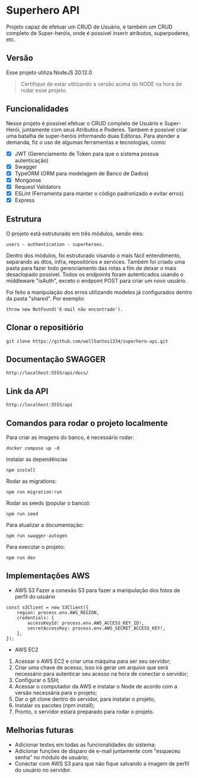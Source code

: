 # Superhero API
Projeto capaz de efetuar um CRUD de Usuário, e também um CRUD completo de Super-heróis, onde é possível inserir atributos, superpoderes, etc.

## Versão
Esse projeto utiliza NodeJS 20.12.0

> Certifique de estar utilizando a versão acima do NODE na hora de rodar esse projeto. 

## Funcionalidades 
Nesse projeto é possível efetuar o CRUD completo de Usuário e Super-Herói, juntamente com seus Atributos e Poderes. Tambem é possível criar uma batalha de super-heróis informando duas Editoras. Para atender a demanda, fiz o uso de algumas ferramentas e tecnologias, como:
* [x] JWT (Gerenciamento de Token para que o sistema possua autenticação)
* [x] Swagger
* [x] TypeORM (ORM para modelagem de Banco de Dados)
* [x] Mongoose
* [X] Request Validators
* [x] ESLint (Ferramenta para manter o código padronizado e evitar erros)
* [x] Express

## Estrutura
O projeto está estruturado em três módulos, sendo eles: 
```
users - authentication - superheroes.
```
Dentro dos módulos, foi estruturado visando o mais fácil entendimento, separando as dtos, infra, repositórios e services.
Também foi criado uma pasta para fazer todo gerenciamento das rotas a fim de deixar o mais desaclopado possível. Todos os endpoints foram autenticados usando o middleware "isAuth", exceto o endpoint POST para criar um novo usuário.

Foi feito a manipulação dos erros utilizando modelos já configurados dentro da pasta "shared". Por exemplo: 
```
throw new NotFound('E-mail não encontrado').
```

## Clonar o repositiório
```
git clone https://github.com/wellSantos1334/superhero-api.git
```

## Documentação SWAGGER
```
http://localhost:5555/api/docs/
```
## Link da API
```
http://localhost:5555/api
```

## Comandos para rodar o projeto localmente
Para criar as imagens do banco, é necessário rodar:
```
docker compose up -d
```
Instalar as dependências
```
npm install
```
Rodar as migrations:
```
npm run migration:run
```
Rodar as seeds (popular o banco):
```
npm run seed
```
Para atualizar a documentação:
```
npm run swagger-autogen
```
Para executar o projeto:
```
npm run dev
```
## Implementações AWS
* AWS S3
Fazer a conexão S3 para fazer a manipulação dos fotos de perfil do usuário
```
const s3Client = new S3Client({
    region: process.env.AWS_REGION,
    credentials: {
        accessKeyId: process.env.AWS_ACCESS_KEY_ID!,
        secretAccessKey: process.env.AWS_SECRET_ACCESS_KEY!,
    },
});
```
* AWS EC2
  
1. Acessar o AWS EC2 e criar uma máquina para ser seu servidor;
2. Criar uma chave de acesso, isso irá gerar um arquivo que será necessário para autenticar seu acesso na hora de conectar o servidor;
3. Configurar o SSH;
4. Acessar o computador da AWS e instalar o Node de acordo com a versão necessária para o projeto;
5. Dar o git clone dentro do servidor, para instalar o projeto;
6. Instalar os pacotes (npm install);
7. Pronto, o servidor estará preparado para rodar o projeto.

## Melhorias futuras
* Adicionar testes em todas as funcionalidades do sistema;
* Adicionar funções de disparo de e-mail juntamente com "esqueceu senha" no módulo de usuário;
* Conectar com AWS S3 para que não fique salvando a imagem de perfil do usuário no servidor.



